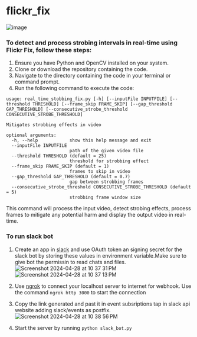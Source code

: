# flickr_fix

![image](https://github.com/ritikashrivastava16/StrobeDetectionComputerVision/assets/54627261/3cad03eb-efe3-4b8e-9472-1515a85457d6)


### To detect and process strobing intervals in real-time using Flickr Fix, follow these steps:

1. Ensure you have Python and OpenCV installed on your system.
2. Clone or download the repository containing the code.
3. Navigate to the directory containing the code in your terminal or command prompt.
4. Run the following command to execute the code:
```
usage: real_time_stobbing_fix.py [-h] [--inputFile INPUTFILE] [--threshold THRESHOLD] [--frame_skip FRAME_SKIP] [--gap_threshold GAP_THRESHOLD] [--consecutive_strobe_threshold CONSECUTIVE_STROBE_THRESHOLD]

Mitigates strobbing effects in video

optional arguments:
  -h, --help            show this help message and exit
  --inputFile INPUTFILE
                        path of the given video file
  --threshold THRESHOLD (default = 25)
                        threshold for strobbing effect
  --frame_skip FRAME_SKIP (default = 1)
                        frames to skip in video
  --gap_threshold GAP_THRESHOLD (default = 0.7)
                        gap between strobbing frames
  --consecutive_strobe_threshold CONSECUTIVE_STROBE_THRESHOLD (default = 5)
                        strobbing frame window size
```



This command will process the input video, detect strobing effects, process frames to mitigate any potential harm and display the output video in real-time.

### To run slack bot
1. Create an app in [slack](https://api.slack.com/) and use OAuth token an signing secret for the slack bot by storing these values in environment variable.Make sure to give bot the permissin to read chats and files. ![Screenshot 2024-04-28 at 10 37 31 PM](https://media.github.iu.edu/user/20663/files/1e0aaac3-e862-41af-8dd4-e5ceadfd2edf)
![Screenshot 2024-04-28 at 10 37 13 PM](https://media.github.iu.edu/user/20663/files/2cb5b1ee-773e-4d07-be65-b6b8e506a03c)

2. Use [ngrok](https://ngrok.com/) to connect your localhost server to internet for webhook. Use the command `ngrok http 3000` to start the connection
3. Copy the link generated and past it in event subsriptions tap in slack api website adding slack/events as postfix. ![Screenshot 2024-04-28 at 10 38 56 PM](https://media.github.iu.edu/user/20663/files/6647878b-47de-43a7-bef8-0ed1b615ffdc)
4.  Start the server by running `python slack_bot.py `
